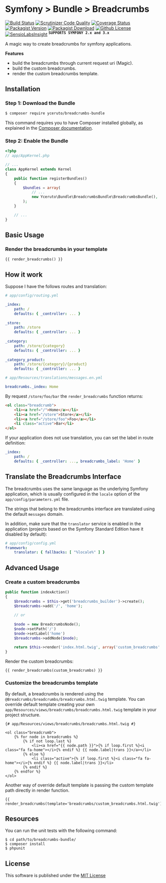 Symfony > Bundle > Breadcrumbs
==============================

[![Build Status](https://travis-ci.org/yceruto/breadcrumbs-bundle.svg?branch=master)](https://travis-ci.org/yceruto/breadcrumbs-bundle)
[![Scrutinizer Code Quality](https://scrutinizer-ci.com/g/yceruto/breadcrumbs-bundle/badges/quality-score.png?b=master)](https://scrutinizer-ci.com/g/yceruto/breadcrumbs-bundle/?branch=master)
[![Coverage Status](https://img.shields.io/coveralls/yceruto/breadcrumbs-bundle/master.svg)](https://coveralls.io/github/yceruto/breadcrumbs-bundle?branch=master)
[![Packagist Version](https://img.shields.io/packagist/v/yceruto/breadcrumbs-bundle.svg)](https://packagist.org/packages/yceruto/breadcrumbs-bundle)
[![Packagist Download](https://img.shields.io/packagist/dt/yceruto/breadcrumbs-bundle.svg)](https://packagist.org/packages/yceruto/breadcrumbs-bundle)
[![Github License](https://img.shields.io/github/license/yceruto/breadcrumbs-bundle.svg)](https://github.com/yceruto/breadcrumbs-bundle)
[![SensioLabsInsight](https://insight.sensiolabs.com/projects/d5df66f3-377d-4f39-9875-bbda6e3d235d/mini.png)](https://insight.sensiolabs.com/projects/d5df66f3-377d-4f39-9875-bbda6e3d235d)
<sup><kbd>**SUPPORTS SYMFONY 2.x and 3.x**</kbd></sup>

A magic way to create breadcrumbs for symfony applications.

**Features**
* build the breadcrumbs through current request uri (Magic).
* build the custom breadcrumbs.
* render the custom breadcrumbs template.

Installation
------------

### Step 1: Download the Bundle

```bash
$ composer require yceruto/breadcrumbs-bundle
```

This command requires you to have Composer installed globally, as explained
in the [Composer documentation](https://getcomposer.org/doc/00-intro.md).

### Step 2: Enable the Bundle

```php
<?php
// app/AppKernel.php

// ...
class AppKernel extends Kernel
{
    public function registerBundles()
    {
        $bundles = array(
            // ...
            new Yceruto\Bundle\BreadcrumbsBundle\BreadcrumbsBundle(),
        );
    }

    // ...
}
```

Basic Usage
-----------

### Render the breadcrumbs in your template

```twig
{{ render_breadcrumbs() }}
```

How it work
-----------

Suppose I have the follows routes and translation:

```yaml
# app/config/routing.yml

_index:
	path: /
	defaults: { _controller: ... }
	
_store:
	path: /store
	defaults: { _controller: ... }
	
_category:
	path: /store/{category}
	defaults: { _controller: ... }
	
_category_product:
	path: /store/{category}/{product}
	defaults: { _controller: ... }
```

```yaml
# app/Resources/translations/messages.en.yml

breadcrumbs._index: Home
```

By request `/store/foo/bar` the `render_breadcrumbs` function returns:

```html
<ol class="breadcrumb">
    <li><a href="/">Home</a></li>
    <li><a href="/store">Store</a></li>
    <li><a href="/store/foo">Foo</a></li>
    <li class="active">Bar</li>
</ol>
```

If your application does not use translation, you can set the label in route definition:

```yaml
_index:
	path: /
	defaults: { _controller: ..., breadcrumbs_label: 'Home' }
```

Translate the Breadcrumbs Interface
-----------------------------------

The breadcrumbs uses the same language as the underlying Symfony application, which
is usually configured in the `locale` option of the `app/config/parameters.yml`
file.

The strings that belong to the breadcrumbs interface are translated using the 
default `messages` domain.

In addition, make sure that the `translator` service is enabled in the
application (projects based on the Symfony Standard Edition have it disabled
by default):

```yaml
# app/config/config.yml
framework:
    translator: { fallbacks: [ "%locale%" ] }
```

Advanced Usage
-------------

### Create a custom breadcrumbs

```php
public function indexAction() 
{
	$breadcrumbs = $this->get('breadcrumbs_builder')->create();
	$breadcrumbs->add('/', 'home');
	
	// or
	
	$node = new BreadcrumbsNode();
	$node->setPath('/')
	$node->setLabel('home')
	$breadcrumbs->addNode($node);
	
	return $this->render('index.html.twig', array('custom_breadcrumbs' => $breadcrumbs))
}
```

Render the custom breadcrumbs:

```twig
{{ render_breadcrumbs(custom_breadcrumbs) }}
```

### Customize the breadcrumbs template

By default, a breadcrumbs is rendered using the `@Breadcrumbs/breadcrumbs/breadcrumbs.html.twig` template. You can override default template creating your own `app/Resources/views/breadcrumbs/breadcrumbs.html.twig` template in your project structure.

```twig
{# app/Resources/views/breadcrumbs/breadcrumbs.html.twig #}

<ol class="breadcrumb">
    {% for node in breadcrumbs %}
        {% if not loop.last %}
            <li><a href="{{ node.path }}">{% if loop.first %}<i class="fa fa-home"></i>{% endif %} {{ node.label|trans }}</a></li>
        {% else %}
            <li class="active">{% if loop.first %}<i class="fa fa-home"></i>{% endif %} {{ node.label|trans }}</li>
        {% endif %}
    {% endfor %}
</ol>
```

Another way of override default template is passing the custom template path directly in render function.

```twig
{{ render_breadcrumbs(template='breadcrumbs/custom_breadcrumbs.html.twig')
```

Resources
---------

You can run the unit tests with the following command:

    $ cd path/to/breadcrumbs-bundle/
    $ composer install
    $ phpunit

License
-------

This software is published under the [MIT License](LICENSE)

